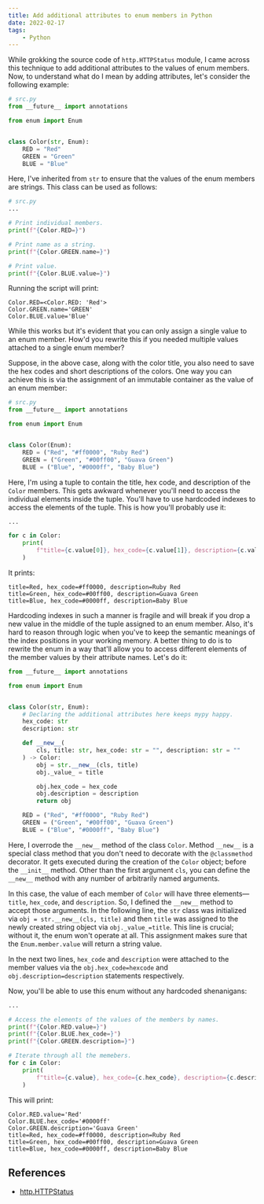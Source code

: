 ```yaml
---
title: Add additional attributes to enum members in Python
date: 2022-02-17
tags:
    - Python
---
```


While grokking the source code of `http.HTTPStatus` module, I came across this technique
to add additional attributes to the values of enum members. Now, to understand what do I
mean by adding attributes, let's consider the following example:

```python
# src.py
from __future__ import annotations

from enum import Enum


class Color(str, Enum):
    RED = "Red"
    GREEN = "Green"
    BLUE = "Blue"
```

Here, I've inherited from `str` to ensure that the values of the enum members are
strings. This class can be used as follows:

```python
# src.py
...

# Print individual members.
print(f"{Color.RED=}")

# Print name as a string.
print(f"{Color.GREEN.name=}")

# Print value.
print(f"{Color.BLUE.value=}")
```

Running the script will print:

```
Color.RED=<Color.RED: 'Red'>
Color.GREEN.name='GREEN'
Color.BLUE.value='Blue'
```

While this works but it's evident that you can only assign a single value to an enum
member. How'd you rewrite this if you needed multiple values attached to a single enum
member?

Suppose, in the above case, along with the color title, you also need to save the hex
codes and short descriptions of the colors. One way you can achieve this is via the
assignment of an immutable container as the value of an enum member:


```python
# src.py
from __future__ import annotations

from enum import Enum


class Color(Enum):
    RED = ("Red", "#ff0000", "Ruby Red")
    GREEN = ("Green", "#00ff00", "Guava Green")
    BLUE = ("Blue", "#0000ff", "Baby Blue")
```

Here, I'm using a tuple to contain the title, hex code, and description of the `Color`
members. This gets awkward whenever you'll need to access the individual elements inside
the tuple. You'll have to use hardcoded indexes to access the elements of the tuple.
This is how you'll probably use it:

```python
...

for c in Color:
    print(
        f"title={c.value[0]}, hex_code={c.value[1]}, description={c.value[2]}"
    )
```

It prints:

```
title=Red, hex_code=#ff0000, description=Ruby Red
title=Green, hex_code=#00ff00, description=Guava Green
title=Blue, hex_code=#0000ff, description=Baby Blue
```

Hardcoding indexes in such a manner is fragile and will break if you drop a new value in
the middle of the tuple assigned to an enum member. Also, it's hard to reason through
logic when you've to keep the semantic meanings of the index positions in your working
memory. A better thing to do is to rewrite the enum in a way that'll allow you to access
different elements of the member values by their attribute names. Let's do it:


```python
from __future__ import annotations

from enum import Enum


class Color(str, Enum):
    # Declaring the additional attributes here keeps mypy happy.
    hex_code: str
    description: str

    def __new__(
        cls, title: str, hex_code: str = "", description: str = ""
    ) -> Color:
        obj = str.__new__(cls, title)
        obj._value_ = title

        obj.hex_code = hex_code
        obj.description = description
        return obj

    RED = ("Red", "#ff0000", "Ruby Red")
    GREEN = ("Green", "#00ff00", "Guava Green")
    BLUE = ("Blue", "#0000ff", "Baby Blue")
```

Here, I overrode the `__new__` method of the class `Color`. Method `__new__` is a
special class method that you don't need to decorate with the `@classmethod` decorator.
It gets executed during the creation of the `Color` object; before the `__init__`
method. Other than the first argument `cls`, you can define the `__new__` method with
any number of arbitrarily named arguments.

In this case, the value of each member of `Color` will have three elements—`title`,
`hex_code`, and `description`. So, I defined the `__new__` method to accept those
arguments. In the following line, the `str` class was initialized via
`obj = str.__new__(cls, title)` and then `title` was assigned to the newly created
string object via `obj._value_=title`. This line is crucial; without it, the enum won't
operate at all. This assignment makes sure that the `Enum.member.value` will return a
string value.

In the next two lines, `hex_code` and `description` were attached to the member values
via the `obj.hex_code=hexcode` and `obj.description=description` statements respectively.

Now, you'll be able to use this enum without any hardcoded shenanigans:

```python
...

# Access the elements of the values of the members by names.
print(f"{Color.RED.value=}")
print(f"{Color.BLUE.hex_code=}")
print(f"{Color.GREEN.description=}")

# Iterate through all the memebers.
for c in Color:
    print(
        f"title={c.value}, hex_code={c.hex_code}, description={c.description}"
    )
```

This will print:

```
Color.RED.value='Red'
Color.BLUE.hex_code='#0000ff'
Color.GREEN.description='Guava Green'
title=Red, hex_code=#ff0000, description=Ruby Red
title=Green, hex_code=#00ff00, description=Guava Green
title=Blue, hex_code=#0000ff, description=Baby Blue
```

## References

* [http.HTTPStatus](https://github.com/python/cpython/blob/6f1efd19a70839d480e4b1fcd9fecd3a8725824b/Lib/http/__init__.py#L6)
